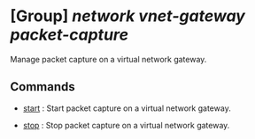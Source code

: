 # [Group] _network vnet-gateway packet-capture_

Manage packet capture on a virtual network gateway.

## Commands

- [start](/Commands/network/vnet-gateway/packet-capture/_start.md)
: Start packet capture on a virtual network gateway.

- [stop](/Commands/network/vnet-gateway/packet-capture/_stop.md)
: Stop packet capture on a virtual network gateway.
